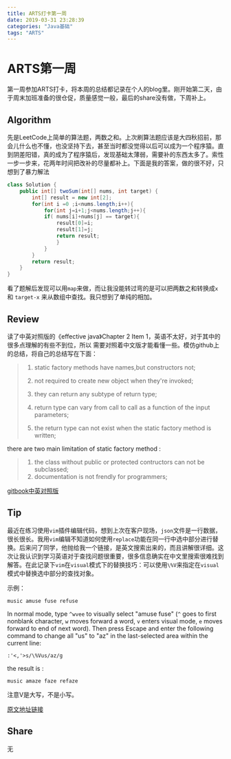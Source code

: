 ```yaml
---
title: ARTS打卡第一周
date: 2019-03-31 23:28:39
categories: "Java基础"
tags: "ARTS"
---
```


# ARTS第一周

第一周参加ARTS打卡，将本周的总结都记录在个人的blog里。刚开始第二天，由于周末加班准备的很仓促，质量感觉一般，最后的share没有做，下周补上。

<!--more-->

## Algorithm

先是LeetCode上简单的算法题，两数之和。上次刷算法题应该是大四秋招前，那会儿什么也不懂，也没坚持下去，甚至当时都没觉得以后可以成为一个程序猿。直到阴差阳错，真的成为了程序猿后，发现基础太薄弱，需要补的东西太多了。索性一步一步来，花两年时间把改补的尽量都补上。下面是我的答案，做的很不好，只想到了暴力解法

```java
class Solution {
    public int[] twoSum(int[] nums, int target) {
        int[] result = new int[2];
        for(int i =0 ;i<nums.length;i++){
            for(int j=i+1;j<nums.length;j++){
            if( nums[i]+nums[j] == target){
                result[0]=i;
                result[1]=j;
                return result;
                }
            }   
        }
        return result;
    }
}
```

看了题解后发现可以用`map`来做，而让我没能转过弯的是可以把两数之和转换成`x` 和 `target-x` 来从数组中查找。我只想到了单纯的相加。

## Review

读了中英对照版的《effective java》Chapter 2 Item 1，英语不太好，对于其中的很多点理解的有些不到位，所以 需要对照着中文版才能看懂一些。模仿github上的总结，将自己的总结写在下面：

>1. static factory methods have names,but constructors not;
>
>2. not required to create new object when they're invoked;
>3. they can return any subtype of return type;
>4. return type can vary from call to call as a function of the input parameters;
>5. the return type can not exist when the static factory method is written;

there are two main limitation of static factory method :

>1. the class without public or protected contructors can not be subclassed;
>2. documentation is not frendly for programmers;

[gitbook中英对照版](<https://jiapengcai.gitbooks.io/effective-java/content/chapter1/di-1-tiao-ff1a-kao-lv-yong-jing-tai-fang-fa-er-bu-shi-gou-zao-qi.html>)

## Tip

最近在练习使用`vim`插件编辑代码，想到上次在客户现场，`json`文件是一行数据，很长很长。我用`vim`编辑不知道如何使用`replace`功能在同一行中选中部分进行替换。后来问了同学，他抛给我一个链接，是英文搜索出来的，而且讲解很详细。这次让我认识到学习英语对于查找问题很重要，很多信息确实在中文里搜索很难找到解答。在此记录下`vim`在`visual`模式下的替换技巧：可以使用`\%V`来指定在`visual`模式中替换选中部分的查找对象。

示例：

```t
music amuse fuse refuse
```

In normal mode, type `^wvee` to visually select "amuse fuse" (`^` goes to first nonblank character, `w` moves forward a word, `v` enters visual mode, `e` moves forward to end of next word). Then press Escape and enter the following command to change all "us" to "az" in the last-selected area within the current line:

```
:'<,'>s/\%Vus/az/g
```

the result is :

```
music amaze faze refaze
```

注意V是大写，不是小写。

[原文地址链接](https://vim.fandom.com/wiki/Search_and_replace_in_a_visual_selection)

## Share

无



